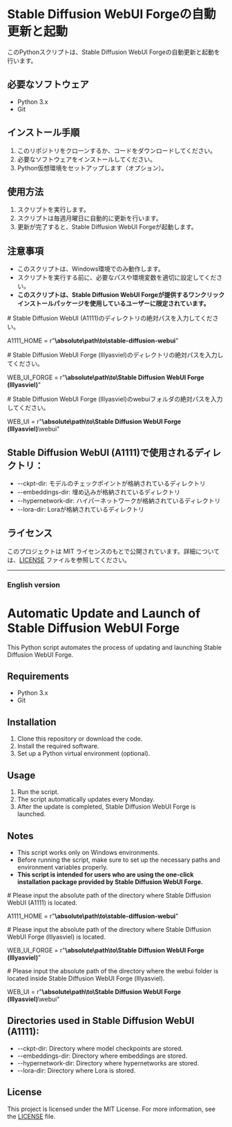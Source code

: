 # Stable Diffusion WebUI Forgeの自動更新と起動

このPythonスクリプトは、Stable Diffusion WebUI Forgeの自動更新と起動を行います。

## 必要なソフトウェア

- Python 3.x
- Git

## インストール手順

1. このリポジトリをクローンするか、コードをダウンロードしてください。
2. 必要なソフトウェアをインストールしてください。
3. Python仮想環境をセットアップします（オプション）。

## 使用方法

1. スクリプトを実行します。
2. スクリプトは毎週月曜日に自動的に更新を行います。
3. 更新が完了すると、Stable Diffusion WebUI Forgeが起動します。

## 注意事項

- このスクリプトは、Windows環境でのみ動作します。
- スクリプトを実行する前に、必要なパスや環境変数を適切に設定してください。
- **このスクリプトは、Stable Diffusion WebUI Forgeが提供するワンクリックインストールパッケージを使用しているユーザーに限定されています。**

\# Stable Diffusion WebUI (A1111)のディレクトリの絶対パスを入力してください。

A1111_HOME = r"**\absolute\path\to\stable-diffusion-webui**"

\# Stable Diffusion WebUI Forge (lllyasviel)のディレクトリの絶対パスを入力してください。

WEB_UI_FORGE = r"**\absolute\path\to\Stable Diffusion WebUI Forge (lllyasviel)**"

\# Stable Diffusion WebUI Forge (lllyasviel)のwebuiフォルダの絶対パスを入力してください。

WEB_UI = r"**\absolute\path\to\Stable Diffusion WebUI Forge (lllyasviel)**\webui"

## Stable Diffusion WebUI (A1111)で使用されるディレクトリ：

- --ckpt-dir: モデルのチェックポイントが格納されているディレクトリ
- --embeddings-dir: 埋め込みが格納されているディレクトリ
- --hypernetwork-dir: ハイパーネットワークが格納されているディレクトリ
- --lora-dir: Loraが格納されているディレクトリ

## ライセンス

このプロジェクトは MIT ライセンスのもとで公開されています。詳細については、[LICENSE](LICENSE) ファイルを参照してください。

---
### English version

# Automatic Update and Launch of Stable Diffusion WebUI Forge

This Python script automates the process of updating and launching Stable Diffusion WebUI Forge.

## Requirements

- Python 3.x
- Git

## Installation

1. Clone this repository or download the code.
2. Install the required software.
3. Set up a Python virtual environment (optional).

## Usage

1. Run the script.
2. The script automatically updates every Monday.
3. After the update is completed, Stable Diffusion WebUI Forge is launched.

## Notes

- This script works only on Windows environments.
- Before running the script, make sure to set up the necessary paths and environment variables properly.
- **This script is intended for users who are using the one-click installation package provided by Stable Diffusion WebUI Forge.**

\# Please input the absolute path of the directory where Stable Diffusion WebUI (A1111) is located.

A1111_HOME = r"**\absolute\path\to\stable-diffusion-webui**"

\# Please input the absolute path of the directory where Stable Diffusion WebUI Forge (lllyasviel) is located.

WEB_UI_FORGE = r"**\absolute\path\to\Stable Diffusion WebUI Forge (lllyasviel)**"

\# Please input the absolute path of the directory where the webui folder is located inside Stable Diffusion WebUI Forge (lllyasviel).

WEB_UI = r"**\absolute\path\to\Stable Diffusion WebUI Forge (lllyasviel)**\webui"

## Directories used in Stable Diffusion WebUI (A1111):

- --ckpt-dir: Directory where model checkpoints are stored.
- --embeddings-dir: Directory where embeddings are stored.
- --hypernetwork-dir: Directory where hypernetworks are stored.
- --lora-dir: Directory where Lora is stored.

## License

This project is licensed under the MIT License. For more information, see the [LICENSE](LICENSE) file.
